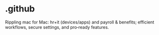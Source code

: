 # .github
Rippling mac for Mac: hr+it (devices/apps) and payroll &amp; benefits; efficient workflows, secure settings, and pro‑ready features.

